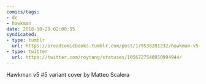 ```yaml
---
comics/tags:
- dc
- hawkman
date: 2018-10-29 02:00:55
syndicated:
- type: tumblr
  url: https://ireadcomicbooks.tumblr.com/post/179538281232/hawkman-v5-5-variant-cover-by-matteo-scalera
- type: twitter
  url: https://twitter.com/roytang/statuses/1056727548950994944/
---
```


Hawkman v5 #5 variant cover by Matteo Scalera